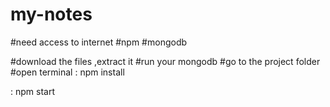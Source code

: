 # my-notes

#need access to internet
#npm
#mongodb

#download the files ,extract it
#run your mongodb 
#go to the project folder
#open terminal 
 : npm install
 
: npm start 

